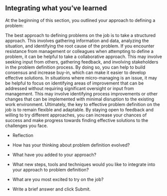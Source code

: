 ## Integrating what you’ve learned


At the beginning of this section, you outlined your approach to defining a problem:

The best approach to defining problems on the job is to take a structured approach. This involves gathering information and data, analyzing the situation, and identifying the root cause of the problem. If you encounter resistance from management or colleagues when attempting to define a problem, it can be helpful to take a collaborative approach. This may involve seeking input from others, gathering feedback, and involving stakeholders in the problem definition process. By doing so, you can help to build consensus and increase buy-in, which can make it easier to develop effective solutions. In situations where micro-managing is an issue, it may be helpful to focus on identifying areas of improvement that can be addressed without requiring significant oversight or input from management. This may involve identifying process improvements or other changes that can be implemented with minimal disruption to the existing work environment. Ultimately, the key to effective problem definition on the job is to remain flexible and adaptable. By staying open to feedback and willing to try different approaches, you can increase your chances of success and make progress towards finding effective solutions to the challenges you face.

* Reflection


+ How has your thinking about problem definition evolved?

+ What have you added to your approach?
+ What new steps, tools and techniques would you like to integrate into your approach to problem definition?
+ What are you most excited to try on the job?
+ Write a brief answer and click Submit.


